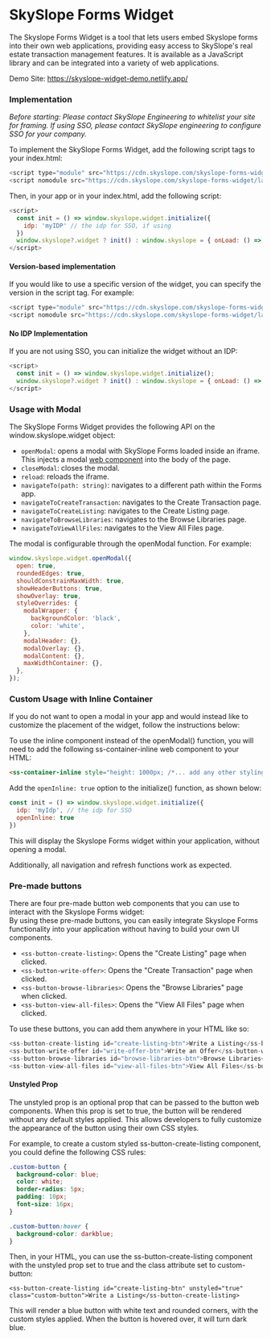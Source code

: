 # SkySlope Forms Widget  

The Skyslope Forms Widget is a tool that lets users embed Skyslope forms into their own web applications, providing easy access to SkySlope's real estate transaction management features. It is available as a JavaScript library and can be integrated into a variety of web applications.

Demo Site: https://skyslope-widget-demo.netlify.app/

### Implementation

_Before starting: Please contact SkySlope Engineering to whitelist your site for framing. If using SSO, please contact SkySlope engineering to configure SSO for your company._

To implement the SkySlope Forms Widget, add the following script tags to your index.html:

```javascript
<script type="module" src="https://cdn.skyslope.com/skyslope-forms-widget/latest/skyslope-forms-widget/skyslope-forms-widget.esm.js"></script>  
<script nomodule src="https://cdn.skyslope.com/skyslope-forms-widget/latest/esm/skyslope-forms-widgetcomponents.js"></script>
```

Then, in your app or in your index.html, add the following script:  
```javascript
<script>
  const init = () => window.skyslope.widget.initialize({
    idp: 'myIDP' // the idp for SSO, if using
  })
  window.skyslope?.widget ? init() : window.skyslope = { onLoad: () => init() };
</script>
```

#### Version-based implementation
If you would like to use a specific version of the widget, you can specify the version in the script tag. For example:
```javascript
<script type="module" src="https://cdn.skyslope.com/skyslope-forms-widget/{version-from-package.json}/skyslope-forms-widget/skyslope-forms-widget.esm.js"></script>  
<script nomodule src="https://cdn.skyslope.com/skyslope-forms-widget/latest/{version-from-package.json}/skyslope-forms-widgetcomponents.js"></script>
```

#### No IDP Implementation
If you are not using SSO, you can initialize the widget without an IDP:
```javascript
<script>
  const init = () => window.skyslope.widget.initialize();
  window.skyslope?.widget ? init() : window.skyslope = { onLoad: () => init() };
</script>
```

### Usage with Modal
The SkySlope Forms Widget provides the following API on the window.skyslope.widget object:

- `openModal`: opens a modal with SkySlope Forms loaded inside an iframe. This injects a modal [web component](https://developer.mozilla.org/en-US/docs/Web/Web_Components) into the body of the page.
- `closeModal`: closes the modal.
- `reload`: reloads the iframe.
- `navigateTo(path: string)`: navigates to a different path within the Forms app.
- `navigateToCreateTransaction`: navigates to the Create Transaction page.
- `navigateToCreateListing`: navigates to the Create Listing page.
- `navigateToBrowseLibraries`: navigates to the Browse Libraries page.
- `navigateToViewAllFiles`: navigates to the View All Files page.
  
The modal is configurable through the openModal function. For example:
```javascript
window.skyslope.widget.openModal({
  open: true,
  roundedEdges: true,
  shouldConstrainMaxWidth: true,
  showHeaderButtons: true,
  showOverlay: true,
  styleOverrides: {
    modalWrapper: {
      backgroundColor: 'black',
      color: 'white',
    },
    modalHeader: {},
    modalOverlay: {},
    modalContent: {},
    maxWidthContainer: {},
  },
});
```

### Custom Usage with Inline Container
If you do not want to open a modal in your app and would instead like to customize the placement of the widget, follow the instructions below:

To use the inline component instead of the openModal() function, you will need to add the following ss-container-inline web component to your HTML:
```html
<ss-container-inline style="height: 1000px; /*... add any other styling here*/"/>
```

Add the `openInline: true` option to the initialize() function, as shown below:

```javascript
const init = () => window.skyslope.widget.initialize({
  idp: 'myIdp', // the idp for SSO
  openInline: true
})
```

This will display the Skyslope Forms widget within your application, without opening a modal.

Additionally, all navigation and refresh functions work as expected.

### Pre-made buttons
There are four pre-made button web components that you can use to interact with the Skyslope Forms widget:  
By using these pre-made buttons, you can easily integrate Skyslope Forms functionality into your application without having to build your own UI components.

- `<ss-button-create-listing>`: Opens the "Create Listing" page when clicked.
- `<ss-button-write-offer>`: Opens the "Create Transaction" page when clicked.
- `<ss-button-browse-libraries>`: Opens the "Browse Libraries" page when clicked.
- `<ss-button-view-all-files>`: Opens the "View All Files" page when clicked.

To use these buttons, you can add them anywhere in your HTML like so:
```javascript
<ss-button-create-listing id="create-listing-btn">Write a Listing</ss-button-create-listing>
<ss-button-write-offer id="write-offer-btn">Write an Offer</ss-button-write-offer>
<ss-button-browse-libraries id="browse-libraries-btn">Browse Libraries</ss-button-browse-libraries>
<ss-button-view-all-files id="view-all-files-btn">View All Files</ss-button-view-all-files>
```

#### Unstyled Prop
The unstyled prop is an optional prop that can be passed to the button web components. When this prop is set to true, the button will be rendered without any default styles applied. This allows developers to fully customize the appearance of the button using their own CSS styles.

For example, to create a custom styled ss-button-create-listing component, you could define the following CSS rules:
```css
.custom-button {
  background-color: blue;
  color: white;
  border-radius: 5px;
  padding: 10px;
  font-size: 16px;
}

.custom-button:hover {
  background-color: darkblue;
}
```

Then, in your HTML, you can use the ss-button-create-listing component with the unstyled prop set to true and the class attribute set to custom-button:
```
<ss-button-create-listing id="create-listing-btn" unstyled="true" class="custom-button">Write a Listing</ss-button-create-listing>
```
This will render a blue button with white text and rounded corners, with the custom styles applied. When the button is hovered over, it will turn dark blue.
